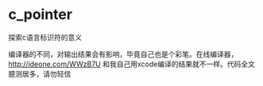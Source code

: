 # c_pointer
探索c语言标识符的意义

编译器的不同，对输出结果会有影响，毕竟自己也是个彩笔。在线编译器，http://ideone.com/WWzB7U 和我自己用xcode编译的结果就不一样。代码全文臆测居多，请勿轻信
